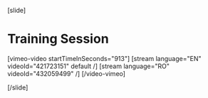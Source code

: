 [slide]
# Training Session

[vimeo-video startTimeInSeconds="913"]
[stream language="EN" videoId="421723151" default /]
[stream language="RO" videoId="432059499"  /]
[/video-vimeo]

[/slide]